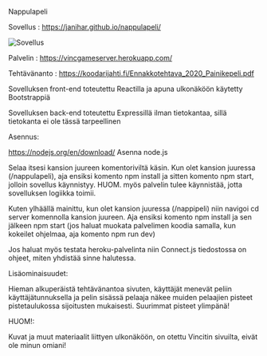 Nappulapeli

Sovellus : https://janihar.github.io/nappulapeli/

![Sovellus](https://i.gyazo.com/3d9056022e6fe422e8d2bfbfe60a8250.png)

Palvelin : https://vincgameserver.herokuapp.com/

Tehtävänanto : https://koodarijahti.fi/Ennakkotehtava_2020_Painikepeli.pdf

Sovelluksen front-end toteutettu Reactilla ja apuna ulkonäköön käytetty Bootstrappiä

Sovelluksen back-end toteutettu Expressillä ilman tietokantaa, sillä tietokanta ei ole tässä tarpeellinen

Asennus:

https://nodejs.org/en/download/ Asenna node.js


Selaa itsesi kansion juureen komentoriviltä käsin. Kun olet kansion juuressa
(/nappulapeli), aja ensiksi komento npm install ja sitten komento npm start, jolloin sovellus käynnistyy. HUOM. myös palvelin tulee käynnistää, jotta sovelluksen logiikka toimii.

Kuten ylhäällä mainittu, kun olet kansion juuressa (/nappipeli) niin navigoi cd server komennolla kansion juureen. Aja ensiksi komento npm install ja sen jälkeen npm start (jos haluat muokata palvelimen koodia samalla, kun kokeilet ohjelmaa, aja komento npm run dev)

Jos haluat myös testata heroku-palvelinta niin Connect.js tiedostossa on ohjeet, miten
yhdistää sinne halutessa.

Lisäominaisuudet:

Hieman alkuperäistä tehtävänantoa sivuten, käyttäjät menevät peliin käyttäjätunnuksella ja pelin sisässä pelaaja näkee muiden pelaajien pisteet pistetaulukossa sijoitusten mukaisesti. Suurimmat pisteet ylimpänä!

HUOM!:

Kuvat ja muut materiaalit liittyen ulkonäköön, on otettu Vincitin sivuilta, eivät ole minun omiani!
